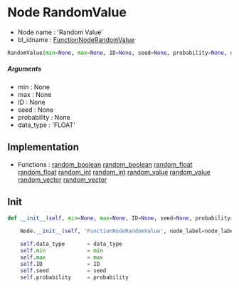 # Node RandomValue

- Node name : 'Random Value'
- bl_idname : [FunctionNodeRandomValue](https://docs.blender.org/api/current/bpy.types.FunctionNodeRandomValue.html)


``` python
RandomValue(min=None, max=None, ID=None, seed=None, probability=None, data_type='FLOAT', node_label=None, node_color=None)
```
##### Arguments

- min : None
- max : None
- ID : None
- seed : None
- probability : None
- data_type : 'FLOAT'

## Implementation

- Functions : [random_boolean](/docs/GeoNodes/GeoNodesTree.md#random_boolean) [random_boolean](/docs/GeoNodes/GeoNodesTree.md#random_boolean) [random_float](/docs/GeoNodes/GeoNodesTree.md#random_float) [random_float](/docs/GeoNodes/GeoNodesTree.md#random_float) [random_int](/docs/GeoNodes/GeoNodesTree.md#random_int) [random_int](/docs/GeoNodes/GeoNodesTree.md#random_int) [random_value](/docs/GeoNodes/GeoNodesTree.md#random_value) [random_value](/docs/GeoNodes/GeoNodesTree.md#random_value) [random_vector](/docs/GeoNodes/GeoNodesTree.md#random_vector) [random_vector](/docs/GeoNodes/GeoNodesTree.md#random_vector)

## Init

``` python
def __init__(self, min=None, max=None, ID=None, seed=None, probability=None, data_type='FLOAT', node_label=None, node_color=None):

    Node.__init__(self, 'FunctionNodeRandomValue', node_label=node_label, node_color=node_color)

    self.data_type       = data_type
    self.min             = min
    self.max             = max
    self.ID              = ID
    self.seed            = seed
    self.probability     = probability
```

